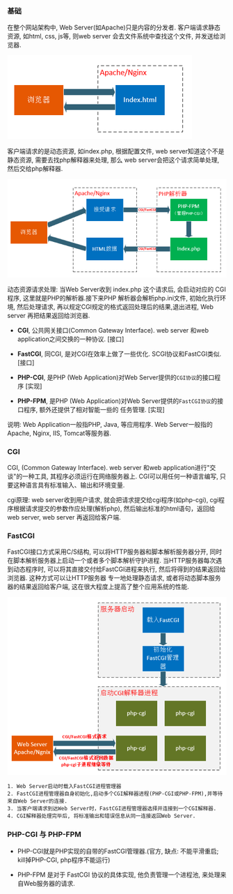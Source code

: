 ### 基础

在整个网站架构中, Web Server(如Apache)只是内容的分发者. 客户端请求静态资源, 如html, css, js等, 则web server
会去文件系统中查找这个文件, 并发送给浏览器.

![](./html.png)

客户端请求的是动态资源, 如index.php, 根据配置文件, web server知道这个不是静态资源, 需要去找php解释器来处理, 那么
web server会把这个请求简单处理, 然后交给php解释器.

![](./cgi.png)

动态资源请求处理:  当Web Server收到 index.php 这个请求后, 会启动对应的 CGI 程序, 这里就是PHP的解析器.接下来PHP
解析器会解析php.ini文件, 初始化执行环境, 然后处理请求, 再以规定CGI规定的格式返回处理后的结果,退出进程, Web server
再把结果返回给浏览器.

- **CGI**,  公共网关接口(Common Gateway Interface). web server 和web application之间交换的一种协议. [接口]

- **FastCGI**, 同CGI, 是对CGI在效率上做了一些优化. SCGI协议和FastCGI类似. [接口]

- **PHP-CGI**, 是PHP (Web Application)对Web Server提供的`CGI协议`的接口程序 [实现]

- **PHP-FPM**, 是PHP (Web Application)对Web Server提供的`FastCGI协议`的接口程序, 额外还提供了相对智能一些的
任务管理. [实现]

说明: Web Application一般指PHP, Java, 等应用程序. Web Server一般指的Apache, Nginx, IIS, Tomcat等服务器.


### CGI

CGI, (Common Gateway Interface). web server 和web application进行"交谈"的一种工具, 其程序必须运行在网络服务器上.
CGI可以用任何一种语言编写, 只要这种语言具有标准输入、输出和环境变量.

cgi原理:  web server收到用户请求, 就会把请求提交给cgi程序(如php-cgi),  cgi程序根据请求提交的参数作应处理(解析php),
然后输出标准的html语句，返回给web server, web server 再返回给客户端.


### FastCGI

FastCGI接口方式采用C/S结构, 可以将HTTP服务器和脚本解析服务器分开, 同时在脚本解析服务器上启动一个或者多个脚本解析守护进程.
当HTTP服务器每次遇到动态程序时, 可以将其直接交付给FastCGI进程来执行, 然后将得到的结果返回给浏览器. 这种方式可以让HTTP服务器
专一地处理静态请求, 或者将动态脚本服务器的结果返回给客户端, 这在很大程度上提高了整个应用系统的性能.

![](./fastcgi.png)

```
1. Web Server启动时载入FastCGI进程管理器
2. FastCGI进程管理器自身初始化,启动多个CGI解释器进程(PHP-CGI或PHP-FPM),并等待来自Web Server的连接.
3. 当客户端请求到达Web Server时，FastCGI进程管理器选择并连接到一个CGI解释器.
4. CGI解释器处理完毕后, 将标准输出和错误信息从同一连接返回Web Server.
```


### PHP-CGI 与 PHP-FPM

- PHP-CGI就是PHP实现的自带的FastCGI管理器.(官方, 缺点: 不能平滑重启; kill掉PHP-CGI, php程序不能运行)

- PHP-FPM 是对于 FastCGI 协议的具体实现, 他负责管理一个进程池, 来处理来自Web服务器的请求.